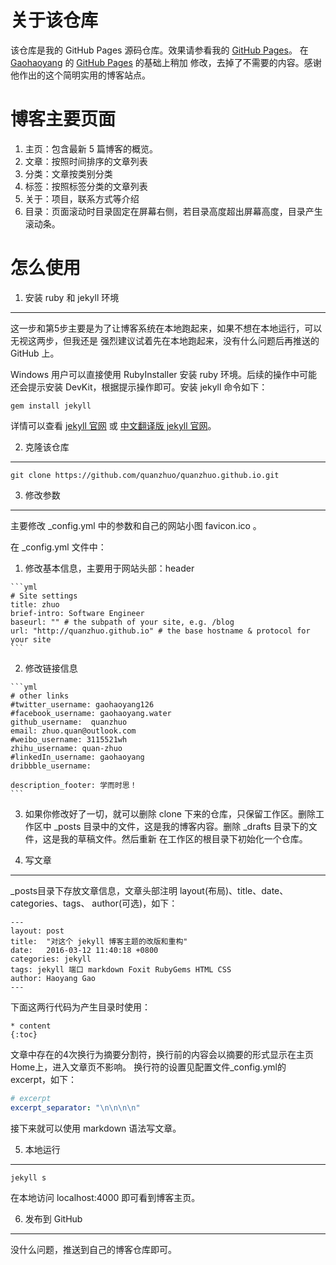 关于该仓库
=========
该仓库是我的 GitHub Pages 源码仓库。效果请参看我的 [GitHub Pages](https://quanzhuo.github.io/)。
在 [Gaohaoyang](https://github.com/Gaohaoyang)
的 [GitHub Pages](https://github.com/Gaohaoyang/gaohaoyang.github.io) 的基础上稍加
修改，去掉了不需要的内容。感谢他作出的这个简明实用的博客站点。

博客主要页面
==========
1. 主页：包含最新 5 篇博客的概览。
2. 文章：按照时间排序的文章列表
3. 分类：文章按类别分类
4. 标签：按照标签分类的文章列表
5. 关于：项目，联系方式等介绍
6. 目录：页面滚动时目录固定在屏幕右侧，若目录高度超出屏幕高度，目录产生滚动条。

怎么使用
=======

1. 安装 ruby 和 jekyll 环境
--------------------------
    
这一步和第5步主要是为了让博客系统在本地跑起来，如果不想在本地运行，可以无视这两步，但我还是
强烈建议试着先在本地跑起来，没有什么问题后再推送的 GitHub 上。
    
Windows 用户可以直接使用 RubyInstaller 安装 ruby 环境。后续的操作中可能还会提示安装 
DevKit，根据提示操作即可。安装 jekyll 命令如下：

    gem install jekyll

详情可以查看 [jekyll 官网](https://jekyllrb.com/) 或 
[中文翻译版 jekyll 官网](http://jekyllcn.com/)。 
    
2. 克隆该仓库
------------

    git clone https://github.com/quanzhuo/quanzhuo.github.io.git
        
3. 修改参数
----------
主要修改 _config.yml 中的参数和自己的网站小图 favicon.ico 。

在 _config.yml 文件中：

  1. 修改基本信息，主要用于网站头部：header

    ```yml
    # Site settings
    title: zhuo
    brief-intro: Software Engineer
    baseurl: "" # the subpath of your site, e.g. /blog
    url: "http://quanzhuo.github.io" # the base hostname & protocol for your site
    ```
    
  2. 修改链接信息

    ```yml
    # other links
    #twitter_username: gaohaoyang126
    #facebook_username: gaohaoyang.water
    github_username:  quanzhuo
    email: zhuo.quan@outlook.com
    #weibo_username: 3115521wh
    zhihu_username: quan-zhuo
    #linkedIn_username: gaohaoyang
    dribbble_username:

    description_footer: 学而时思！
    ```
    
  3. 如果你修改好了一切，就可以删除 clone 下来的仓库，只保留工作区。删除工作区中 _posts
     目录中的文件，这是我的博客内容。删除 _drafts 目录下的文件，这是我的草稿文件。然后重新
     在工作区的根目录下初始化一个仓库。
     
4. 写文章
---------
_posts目录下存放文章信息，文章头部注明 layout(布局)、title、date、categories、tags、
author(可选)，如下：

    ---
    layout: post
    title:  "对这个 jekyll 博客主题的改版和重构"
    date:   2016-03-12 11:40:18 +0800
    categories: jekyll
    tags: jekyll 端口 markdown Foxit RubyGems HTML CSS
    author: Haoyang Gao
    ---
    
下面这两行代码为产生目录时使用：

    * content
    {:toc}
    
文章中存在的4次换行为摘要分割符，换行前的内容会以摘要的形式显示在主页Home上，进入文章页不影响。
换行符的设置见配置文件_config.yml的 excerpt，如下：

```yml
# excerpt
excerpt_separator: "\n\n\n\n"
```

接下来就可以使用 markdown 语法写文章。

5. 本地运行
----------
    
    jekyll s
    
在本地访问 localhost:4000 即可看到博客主页。

6. 发布到 GitHub
----------------
没什么问题，推送到自己的博客仓库即可。